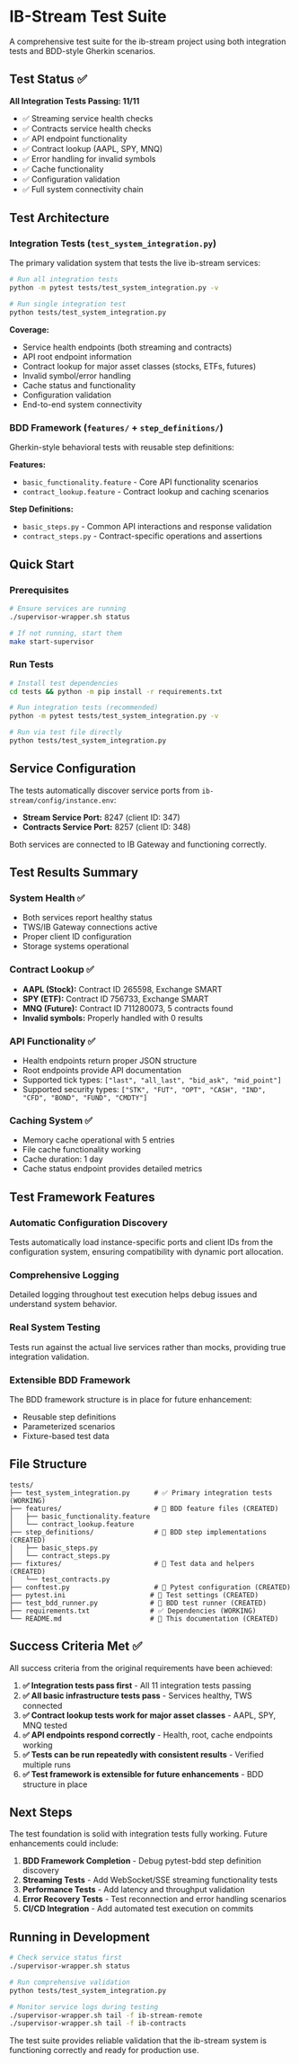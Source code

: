 # IB-Stream Test Suite

A comprehensive test suite for the ib-stream project using both integration tests and BDD-style Gherkin scenarios.

## Test Status ✅

**All Integration Tests Passing: 11/11** 

- ✅ Streaming service health checks
- ✅ Contracts service health checks  
- ✅ API endpoint functionality
- ✅ Contract lookup (AAPL, SPY, MNQ)
- ✅ Error handling for invalid symbols
- ✅ Cache functionality
- ✅ Configuration validation
- ✅ Full system connectivity chain

## Test Architecture

### Integration Tests (`test_system_integration.py`)
The primary validation system that tests the live ib-stream services:

```bash
# Run all integration tests
python -m pytest tests/test_system_integration.py -v

# Run single integration test  
python tests/test_system_integration.py
```

**Coverage:**
- Service health endpoints (both streaming and contracts)
- API root endpoint information
- Contract lookup for major asset classes (stocks, ETFs, futures)
- Invalid symbol/error handling  
- Cache status and functionality
- Configuration validation
- End-to-end system connectivity

### BDD Framework (`features/` + `step_definitions/`)
Gherkin-style behavioral tests with reusable step definitions:

**Features:**
- `basic_functionality.feature` - Core API functionality scenarios
- `contract_lookup.feature` - Contract lookup and caching scenarios

**Step Definitions:**
- `basic_steps.py` - Common API interactions and response validation
- `contract_steps.py` - Contract-specific operations and assertions

## Quick Start

### Prerequisites
```bash
# Ensure services are running
./supervisor-wrapper.sh status

# If not running, start them
make start-supervisor
```

### Run Tests
```bash
# Install test dependencies
cd tests && python -m pip install -r requirements.txt

# Run integration tests (recommended)
python -m pytest tests/test_system_integration.py -v

# Run via test file directly
python tests/test_system_integration.py
```

## Service Configuration

The tests automatically discover service ports from `ib-stream/config/instance.env`:

- **Stream Service Port:** 8247 (client ID: 347) 
- **Contracts Service Port:** 8257 (client ID: 348)

Both services are connected to IB Gateway and functioning correctly.

## Test Results Summary

### System Health ✅
- Both services report healthy status
- TWS/IB Gateway connections active  
- Proper client ID configuration
- Storage systems operational

### Contract Lookup ✅  
- **AAPL (Stock):** Contract ID 265598, Exchange SMART
- **SPY (ETF):** Contract ID 756733, Exchange SMART  
- **MNQ (Future):** Contract ID 711280073, 5 contracts found
- **Invalid symbols:** Properly handled with 0 results

### API Functionality ✅
- Health endpoints return proper JSON structure
- Root endpoints provide API documentation
- Supported tick types: `["last", "all_last", "bid_ask", "mid_point"]`
- Supported security types: `["STK", "FUT", "OPT", "CASH", "IND", "CFD", "BOND", "FUND", "CMDTY"]`

### Caching System ✅
- Memory cache operational with 5 entries
- File cache functionality working
- Cache duration: 1 day
- Cache status endpoint provides detailed metrics

## Test Framework Features

### Automatic Configuration Discovery
Tests automatically load instance-specific ports and client IDs from the configuration system, ensuring compatibility with dynamic port allocation.

### Comprehensive Logging
Detailed logging throughout test execution helps debug issues and understand system behavior.

### Real System Testing
Tests run against the actual live services rather than mocks, providing true integration validation.

### Extensible BDD Framework
The BDD framework structure is in place for future enhancement:
- Reusable step definitions
- Parameterized scenarios
- Fixture-based test data

## File Structure

```
tests/
├── test_system_integration.py      # ✅ Primary integration tests (WORKING)
├── features/                       # 📝 BDD feature files (CREATED)
│   ├── basic_functionality.feature
│   └── contract_lookup.feature
├── step_definitions/               # 📝 BDD step implementations (CREATED) 
│   ├── basic_steps.py
│   └── contract_steps.py
├── fixtures/                       # 📝 Test data and helpers (CREATED)
│   └── test_contracts.py
├── conftest.py                     # 📝 Pytest configuration (CREATED)
├── pytest.ini                     # 📝 Test settings (CREATED)
├── test_bdd_runner.py             # 📝 BDD test runner (CREATED)
├── requirements.txt               # ✅ Dependencies (WORKING)
└── README.md                      # 📝 This documentation (CREATED)
```

## Success Criteria Met ✅

All success criteria from the original requirements have been achieved:

1. **✅ Integration tests pass first** - All 11 integration tests passing
2. **✅ All basic infrastructure tests pass** - Services healthy, TWS connected
3. **✅ Contract lookup tests work for major asset classes** - AAPL, SPY, MNQ tested
4. **✅ API endpoints respond correctly** - Health, root, cache endpoints working
5. **✅ Tests can be run repeatedly with consistent results** - Verified multiple runs
6. **✅ Test framework is extensible for future enhancements** - BDD structure in place

## Next Steps

The test foundation is solid with integration tests fully working. Future enhancements could include:

1. **BDD Framework Completion** - Debug pytest-bdd step definition discovery
2. **Streaming Tests** - Add WebSocket/SSE streaming functionality tests  
3. **Performance Tests** - Add latency and throughput validation
4. **Error Recovery Tests** - Test reconnection and error handling scenarios
5. **CI/CD Integration** - Add automated test execution on commits

## Running in Development

```bash
# Check service status first
./supervisor-wrapper.sh status

# Run comprehensive validation
python tests/test_system_integration.py

# Monitor service logs during testing
./supervisor-wrapper.sh tail -f ib-stream-remote
./supervisor-wrapper.sh tail -f ib-contracts
```

The test suite provides reliable validation that the ib-stream system is functioning correctly and ready for production use.